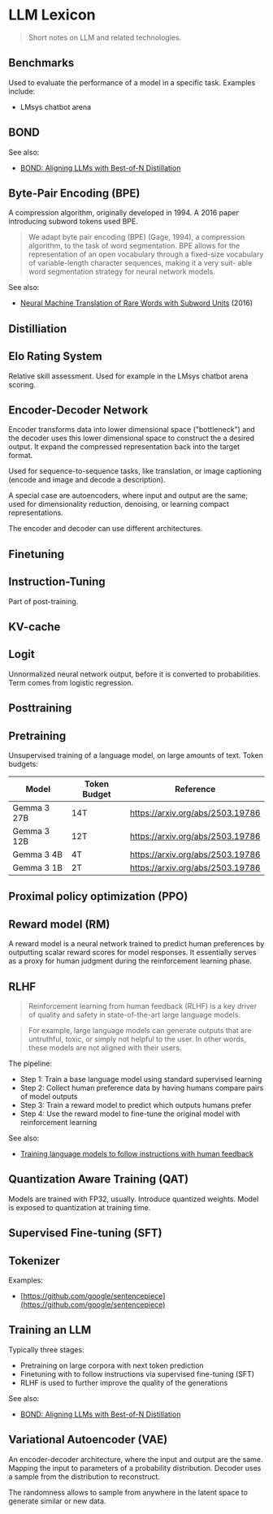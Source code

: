 # LLM Lexicon

> Short notes on LLM and related technologies.

## Benchmarks

Used to evaluate the performance of a model in a specific task. Examples include:

* LMsys chatbot arena


## BOND

See also:

* [BOND: Aligning LLMs with Best-of-N Distillation](https://arxiv.org/pdf/2407.14622)

## Byte-Pair Encoding (BPE)

A compression algorithm, originally developed in 1994. A 2016 paper introducing
subword tokens used BPE.

> We adapt byte pair encoding (BPE) (Gage, 1994), a compression algorithm, to
> the task of word segmentation. BPE allows for the representation of an open
> vocabulary through a fixed-size vocabulary of variable-length character
> sequences, making it a very suit- able word segmentation strategy for neural
> network models.

See also:

* [Neural Machine Translation of Rare Words with Subword Units](https://aclanthology.org/P16-1162.pdf) (2016)


## Distilliation


## Elo Rating System

Relative skill assessment. Used for example in the LMsys chatbot arena scoring.

## Encoder-Decoder Network

Encoder transforms data into lower dimensional space ("bottleneck") and the
decoder uses this lower dimensional space to construct the a desired output. It
expand the compressed representation back into the target format.

Used for sequence-to-sequence tasks, like translation, or image captioning
(encode and image and decode a description).

A special case are autoencoders, where input and output are the same; used for
dimensionality reduction, denoising, or learning compact representations.

The encoder and decoder can use different architectures.

## Finetuning

## Instruction-Tuning

Part of post-training.

## KV-cache

## Logit

Unnormalized neural network output, before it is converted to probabilities.
Term comes from logistic regression.

## Posttraining

## Pretraining

Unsupervised training of a language model, on large amounts of text. Token
budgets:

| Model       | Token Budget | Reference                        |
|-------------|--------------|----------------------------------|
| Gemma 3 27B | 14T          | https://arxiv.org/abs/2503.19786 |
| Gemma 3 12B | 12T          | https://arxiv.org/abs/2503.19786 |
| Gemma 3 4B  | 4T           | https://arxiv.org/abs/2503.19786 |
| Gemma 3 1B  | 2T           | https://arxiv.org/abs/2503.19786 |

## Proximal policy optimization (PPO)


## Reward model (RM)

A reward model is a neural network trained to predict human preferences by
outputting scalar reward scores for model responses. It essentially serves as a
proxy for human judgment during the reinforcement learning phase.

## RLHF

> Reinforcement learning from human feedback (RLHF) is a key driver of quality
> and safety in state-of-the-art large language models.

> For example, large language models can generate outputs that are untruthful,
> toxic, or simply not helpful to the user. In other words, these models are
> not aligned with their users.

The pipeline:

* Step 1: Train a base language model using standard supervised learning
* Step 2: Collect human preference data by having humans compare pairs of model outputs
* Step 3: Train a reward model to predict which outputs humans prefer
* Step 4: Use the reward model to fine-tune the original model with reinforcement learning

See also:

* [Training language models to follow instructions with human feedback](https://arxiv.org/pdf/2203.02155)

## Quantization Aware Training (QAT)

Models are trained with FP32, usually. Introduce quantized weights. Model is
exposed to quantization at training time.


## Supervised Fine-tuning (SFT)


## Tokenizer

Examples:

* [https://github.com/google/sentencepiece](https://github.com/google/sentencepiece)

## Training an LLM

Typically three stages:

* Pretraining on large corpora with next token prediction
* Finetuning with to follow instructions via supervised fine-tuning (SFT)
* RLHF is used to further improve the quality of the generations

See also:

* [BOND: Aligning LLMs with Best-of-N Distillation](https://arxiv.org/pdf/2407.14622)


## Variational Autoencoder (VAE)

An encoder-decoder architecture, where the input and output are the same.
Mapping the input to parameters of a probability distribution. Decoder uses a
sample from the distribution to reconstruct.

The randomness allows to sample from anywhere in the latent space to generate
similar or new data.
